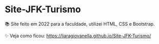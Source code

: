 # Site-JFK-Turismo
📚 Site feito em 2022 para a faculdade, utilizei HTML, CSS e Bootstrap.

✨ Veja como ficou: https://liaragiovanella.github.io/Site-JFK-Turismo/

